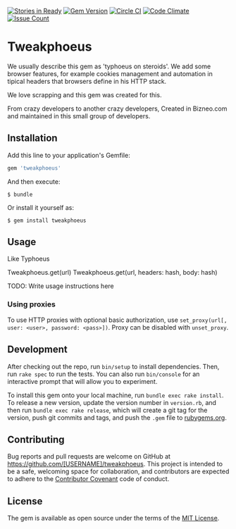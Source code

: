 [![Stories in Ready](https://badge.waffle.io/basestylo/Tweakphoeus.png?label=ready&title=Ready)](https://waffle.io/basestylo/Tweakphoeus)
[![Gem Version](https://badge.fury.io/rb/tweakphoeus.svg)](https://badge.fury.io/rb/tweakphoeus)
[![Circle CI](https://circleci.com/gh/basestylo/Tweakphoeus/tree/master.svg?style=svg)](https://circleci.com/gh/basestylo/Tweakphoeus/tree/master)
[![Code Climate](https://codeclimate.com/github/basestylo/Tweakphoeus/badges/gpa.svg)](https://codeclimate.com/github/basestylo/Tweakphoeus)
[![Issue Count](https://codeclimate.com/github/basestylo/Tweakphoeus/badges/issue_count.svg)](https://codeclimate.com/github/basestylo/Tweakphoeus)
# Tweakphoeus

We usually describe this gem as 'typhoeus on steroids'. We add some browser features, for example cookies management and automation in tipical headers that browsers define in his HTTP stack.

We love scrapping and this gem was created for this. 

From crazy developers to another crazy developers, Created in Bizneo.com and maintained in this small group of developers.


## Installation

Add this line to your application's Gemfile:

```ruby
gem 'tweakphoeus'
```

And then execute:

    $ bundle

Or install it yourself as:

    $ gem install tweakphoeus

## Usage
Like Typhoeus

Tweakphoeus.get(url)
Tweakphoeus.get(url, headers: hash, body: hash)

TODO: Write usage instructions here

### Using proxies
To use HTTP proxies with optional basic authorization, use `set_proxy(url[, user: <user>, password: <pass>])`. Proxy can be disabled with `unset_proxy`.

## Development

After checking out the repo, run `bin/setup` to install dependencies. Then, run `rake spec` to run the tests. You can also run `bin/console` for an interactive prompt that will allow you to experiment.

To install this gem onto your local machine, run `bundle exec rake install`. To release a new version, update the version number in `version.rb`, and then run `bundle exec rake release`, which will create a git tag for the version, push git commits and tags, and push the `.gem` file to [rubygems.org](https://rubygems.org).

## Contributing

Bug reports and pull requests are welcome on GitHub at https://github.com/[USERNAME]/tweakphoeus. This project is intended to be a safe, welcoming space for collaboration, and contributors are expected to adhere to the [Contributor Covenant](contributor-covenant.org) code of conduct.


## License

The gem is available as open source under the terms of the [MIT License](http://opensource.org/licenses/MIT).

